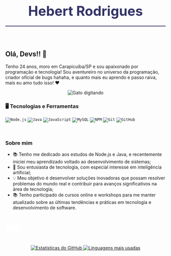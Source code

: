</br>
</br>

<div align="center">

 <h1 style="font-size: 3em; color: #333366; border-bottom: 2px solid #333366; padding-bottom: 0.5em;">Hebert Rodrigues</h1>

</div>

</br>

## Olá, Devs!! 👋

Tenho 24 anos, moro em Carapicuíba/SP e sou apaixonado por programação e tecnologia! Sou aventureiro no universo da programação, criador oficial de bugs hahaha, e quanto mais eu aprendo e passo raiva, mais eu amo tudo isso! ❤

<p align="center">
  <img src="https://super.abril.com.br/wp-content/uploads/2016/09/super_imggato_digitando_0.gif" width="350" alt="Gato digitando">
</p>

### 🖥️ Tecnologias e Ferramentas
<code><img width="40px" src="https://cdn.jsdelivr.net/gh/devicons/devicon@latest/icons/nodejs/nodejs-original-wordmark.svg" alt="Node.js"/></code>
<code><img width="40px" src="https://cdn.jsdelivr.net/gh/devicons/devicon@latest/icons/java/java-original-wordmark.svg" alt="Java"/></code>
<code><img width="40px" src="https://cdn.jsdelivr.net/gh/devicons/devicon@latest/icons/javascript/javascript-original.svg" alt="JavaScript"/></code>
<code><img width="40px" src="https://cdn.jsdelivr.net/gh/devicons/devicon/icons/mysql/mysql-original.svg" alt="MySQL"/></code>
<code><img width="40px" src="https://cdn.jsdelivr.net/gh/devicons/devicon@latest/icons/npm/npm-original-wordmark.svg" alt="NPM"/></code>
<code><img width="40px" src="https://cdn.jsdelivr.net/gh/devicons/devicon/icons/git/git-original.svg" alt="Git"/></code>
<code><img width="40px" src="https://cdn.jsdelivr.net/gh/devicons/devicon/icons/github/github-original.svg" alt="GitHub"/></code>

</br>

### Sobre mim

- 📚 Tenho me dedicado aos estudos de Node.js e Java, e recentemente iniciei meu aprendizado voltado ao desenvolvimento de sistemas;
- 🚀 Sou entusiasta de tecnologia, com especial interesse em inteligência artificial;
- 💡 Meu objetivo é desenvolver soluções inovadoras que possam resolver problemas do mundo real e contribuir para avanços significativos na área de tecnologia;
- 📚 Tenho participado de cursos online e workshops para me manter atualizado sobre as últimas tendências e práticas em tecnologia e desenvolvimento de software.

</br>

<a href="https://www.instagram.com/jeniblo_dev" target="_blank"><img align="left" alt="Instagram" width="22px" src="https://github.com/Aakarsh-B/trying-repos/blob/master/insta.svg" /></a>
<a href="https://www.linkedin.com/in/hebert-macedo" target="_blank"><img align="left" alt="LinkedIn" width="22px" src="https://github.com/Aakarsh-B/trying-repos/blob/master/linkedin.svg" /></a>

</br>
</br>

##

<p align="center">
<a href="https://github.com/HebertMacedo">
  <img height="180em" src="https://github-readme-stats-eight-theta.vercel.app/api?username=hebertmacedo&show_icons=true&theme=algolia&include_all_commits=true&count_private=true" alt="Estatísticas do GitHub"/>
  <img height="180em" src="https://github-readme-stats-eight-theta.vercel.app/api/top-langs/?username=hebertmacedo&layout=compact&langs_count=8&theme=algolia" alt="Linguagens mais usadas"/>
</a>
</p>
